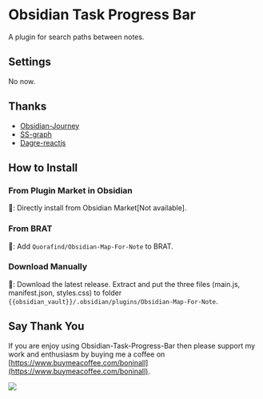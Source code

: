 # Obsidian Task Progress Bar

A plugin for search paths between notes.

## Settings

No now.

## Thanks

- [Obsidian-Journey](https://github.com/akaalias/obsidian-journey-plugin)
- [SS-graph](https://github.com/boycgit/ss-graph)
- [Dagre-reactjs](https://github.com/bobthekingofegypt/dagre-reactjs)

## How to Install

### From Plugin Market in Obsidian

💜: Directly install from Obsidian Market[Not available].

### From BRAT

🚗: Add `Quorafind/Obsidian-Map-For-Note` to BRAT.

### Download Manually

🚚: Download the latest release. Extract and put the three files (main.js, manifest.json, styles.css) to
folder `{{obsidian_vault}}/.obsidian/plugins/Obsidian-Map-For-Note`.

## Say Thank You

If you are enjoy using Obsidian-Task-Progress-Bar then please support my work and enthusiasm by buying me a coffee
on [https://www.buymeacoffee.com/boninall](https://www.buymeacoffee.com/boninall).

<a href="https://www.buymeacoffee.com/boninall"><img src="https://img.buymeacoffee.com/button-api/?text=Buy me a coffee&emoji=&slug=boninall&button_colour=6495ED&font_colour=ffffff&font_family=Lato&outline_colour=000000&coffee_colour=FFDD00"></a>
